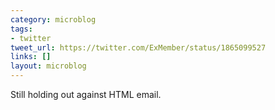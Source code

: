 ```yaml
---
category: microblog
tags:
- twitter
tweet_url: https://twitter.com/ExMember/status/1865099527
links: []
layout: microblog
---
```

Still holding out against HTML email.
